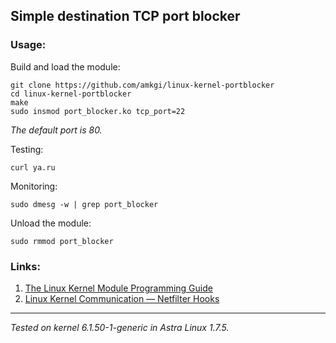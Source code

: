 ## Simple destination TCP port blocker

### Usage:
Build and load the module:

    git clone https://github.com/amkgi/linux-kernel-portblocker
    cd linux-kernel-portblocker
    make
    sudo insmod port_blocker.ko tcp_port=22
    
*The default port is 80.*
    
Testing:

    curl ya.ru
    
Monitoring:

    sudo dmesg -w | grep port_blocker
        
Unload the module:
    
    sudo rmmod port_blocker
    
### Links: 
1. [The Linux Kernel Module Programming Guide](https://infosecwriteups.com/linux-kernel-communication-part-1-netfilter-hooks-15c07a5a5c4e)
2. [Linux Kernel Communication — Netfilter Hooks](https://infosecwriteups.com/linux-kernel-communication-part-1-netfilter-hooks-15c07a5a5c4e)
    
---    
*Tested on kernel 6.1.50-1-generic in Astra Linux 1.7.5.*
